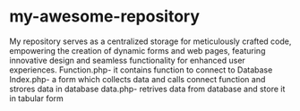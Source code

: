 # my-awesome-repository
My repository serves as a centralized storage for meticulously crafted code, empowering the creation of dynamic forms and web pages, featuring innovative design and seamless functionality for enhanced user experiences.
Function.php- it contains function to connect to Database
Index.php- a form which collects data and calls connect function and strores data in database
data.php- retrives data from database and store it in tabular form 
